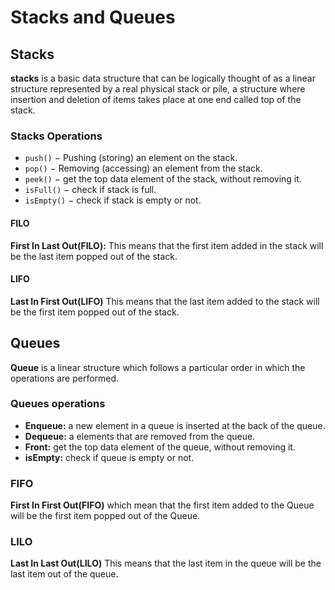 # Stacks and Queues

## Stacks

**stacks** is a basic data structure that can be logically thought of as a linear structure represented by a real physical stack or pile, a structure where insertion and deletion of items takes place at one end called top of the stack.

### Stacks Operations

- ``push()`` − Pushing (storing) an element on the stack.
- ``pop()`` − Removing (accessing) an element from the stack.
- ``peek()`` − get the top data element of the stack, without removing it.
- ``isFull()`` − check if stack is full.
- ``isEmpty()`` − check if stack is empty or not.
  
#### FILO

**First In Last Out(FILO):** This means that the first item added in the stack will be the last item popped out of the stack.

#### LIFO

**Last In First Out(LIFO)** This means that the last item added to the stack will be the first item popped out of the stack.

## Queues

**Queue** is a linear structure which follows a particular order in which the operations are performed.

### Queues operations

- **Enqueue:** a new element in a queue is inserted at the back of the queue.
- **Dequeue:** a elements that are removed from the queue.
- **Front:** get the top data element of the queue, without removing it.
- **isEmpty:** check if queue is empty or not.

### FIFO

**First In First Out(FIFO)** which mean that the first item added to the Queue will be the first item popped out of the Queue.

### LILO

**Last In Last Out(LILO)** This means that the last item in the queue will be the last item out of the queue.
